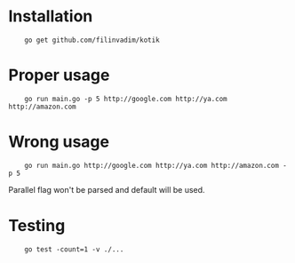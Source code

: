 # Installation
```
    go get github.com/filinvadim/kotik
```

# Proper usage
```
    go run main.go -p 5 http://google.com http://ya.com http://amazon.com 
```

# Wrong usage
```
    go run main.go http://google.com http://ya.com http://amazon.com -p 5 
```
Parallel flag won't be parsed and default will be used.

# Testing
```
    go test -count=1 -v ./... 
```
